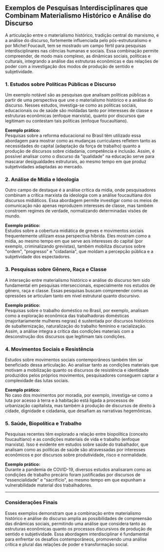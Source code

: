 
## Exemplos de Pesquisas Interdisciplinares que Combinam Materialismo Histórico e Análise do Discurso

A articulação entre o materialismo histórico, tradição central do marxismo, e a análise do discurso, fortemente influenciada pelo pós-estruturalismo e por Michel Foucault, tem se mostrado um campo fértil para pesquisas interdisciplinares nas ciências humanas e sociais. Essa combinação permite compreender, de modo mais complexo, as dinâmicas sociais, políticas e culturais, integrando a análise das estruturas econômicas e das relações de poder com a investigação dos modos de produção de sentido e subjetividade.

### 1. Estudos sobre Políticas Públicas e Discurso

Um exemplo notável são as pesquisas que analisam políticas públicas a partir de uma perspectiva que une o materialismo histórico e a análise do discurso. Nesses estudos, investiga-se como as políticas sociais, educacionais ou de saúde são moldadas tanto por interesses de classe e estruturas econômicas (enfoque marxista), quanto por discursos que legitimam ou contestam tais políticas (enfoque foucaultiano).

**Exemplo prático:**  
Pesquisas sobre a reforma educacional no Brasil têm utilizado essa abordagem para mostrar como as mudanças curriculares refletem tanto as necessidades do capital (adaptação da força de trabalho) quanto a produção de discursos sobre cidadania, competência e inclusão. Assim, é possível analisar como o discurso da "qualidade" na educação serve para mascarar desigualdades estruturais, ao mesmo tempo em que produz subjetividades adaptadas ao mercado.

### 2. Análise de Mídia e Ideologia

Outro campo de destaque é a análise crítica da mídia, onde pesquisadores combinam a crítica marxista da ideologia com a análise foucaultiana dos discursos midiáticos. Essa abordagem permite investigar como os meios de comunicação não apenas reproduzem interesses de classe, mas também constroem regimes de verdade, normalizando determinadas visões de mundo.

**Exemplo prático:**  
Estudos sobre a cobertura midiática de greves e movimentos sociais frequentemente utilizam essa perspectiva híbrida. Eles mostram como a mídia, ao mesmo tempo em que serve aos interesses do capital (por exemplo, criminalizando grevistas), também mobiliza discursos sobre "ordem", "progresso" e "cidadania", que moldam a percepção pública e a subjetividade dos espectadores.

### 3. Pesquisas sobre Gênero, Raça e Classe

A interseção entre materialismo histórico e análise do discurso tem sido fundamental em pesquisas interseccionais, especialmente nos estudos de gênero, raça e classe. Essas pesquisas buscam compreender como as opressões se articulam tanto em nível estrutural quanto discursivo.

**Exemplo prático:**  
Pesquisas sobre o trabalho doméstico no Brasil, por exemplo, analisam como a exploração econômica das trabalhadoras domésticas (majoritariamente mulheres negras) é sustentada por discursos históricos de subalternização, naturalização do trabalho feminino e racialização. Assim, a análise integra a crítica das condições materiais com a desconstrução dos discursos que legitimam tais condições.

### 4. Movimentos Sociais e Resistência

Estudos sobre movimentos sociais contemporâneos também têm se beneficiado dessa articulação. Ao analisar tanto as condições materiais que motivam a mobilização quanto os discursos de resistência e identidade produzidos pelos próprios movimentos, pesquisadores conseguem captar a complexidade das lutas sociais.

**Exemplo prático:**  
No caso dos movimentos por moradia, por exemplo, investiga-se como a luta por acesso à terra e à habitação está ligada a processos de urbanização capitalista, mas também à produção de discursos de direito à cidade, dignidade e cidadania, que desafiam as narrativas hegemônicas.

### 5. Saúde, Biopolítica e Trabalho

Pesquisas recentes têm explorado a relação entre biopolítica (conceito foucaultiano) e as condições materiais de vida e trabalho (enfoque marxista). Isso é evidente em estudos sobre saúde do trabalhador, que analisam como as políticas de saúde são atravessadas por interesses econômicos e por discursos sobre produtividade, risco e normalidade.

**Exemplo prático:**  
Durante a pandemia de COVID-19, diversos estudos analisaram como as condições de trabalho precário foram justificadas por discursos de "essencialidade" e "sacrifício", ao mesmo tempo em que expunham a vulnerabilidade material dos trabalhadores.

---

### Considerações Finais

Esses exemplos demonstram que a combinação entre materialismo histórico e análise do discurso amplia as possibilidades de compreensão das dinâmicas sociais, permitindo uma análise que considera tanto as estruturas econômicas quanto os processos discursivos de produção de sentido e subjetividade. Essa abordagem interdisciplinar é fundamental para enfrentar os desafios contemporâneos, promovendo uma análise crítica e plural das relações de poder e transformação social.
```
